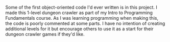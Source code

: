 Some of the first object-oriented code I'd ever written is in this project. I made this 1-level dungeon crawler as part of my Intro to Programming Fundamentals course. As I was learning programming when making this, the code is poorly commented at some parts. I have no intention of creating additional levels for it but encourage others to use it as a start for their dungeon crawler games if they'd like.
